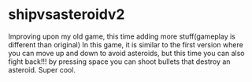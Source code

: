 # shipvsasteroidv2
Improving upon my old game, this time adding more stuff(gameplay is different than original)
In this game, it is similar to the first version where you can move up and down to avoid asteroids, but this time you can also fight back!!!
by pressing space you can shoot bullets that destroy an asteroid. Super cool.
